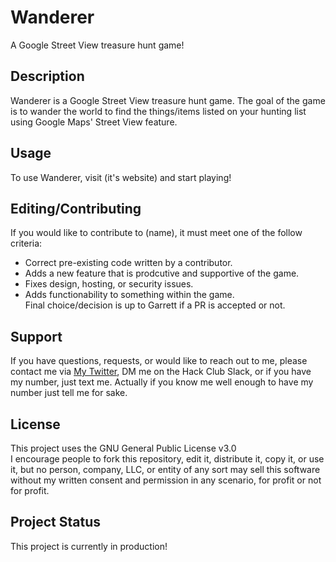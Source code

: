 # Wanderer
A Google Street View treasure hunt game!
## Description
Wanderer is a Google Street View treasure hunt game. The goal of the game is to wander the world to find the things/items listed on your hunting list using Google Maps' Street View feature. 
## Usage
To use Wanderer, visit (it's website) and start playing!
## Editing/Contributing
If you would like to contribute to (name), it must meet one of the follow criteria:
* Correct pre-existing code written by a contributor.
* Adds a new feature that is prodcutive and supportive of the game.
* Fixes design, hosting, or security issues.
* Adds functionability to something within the game.  
Final choice/decision is up to Garrett if a PR is accepted or not. 
## Support
If you have questions, requests, or would like to reach out to me, please contact me via [My Twitter](https://twitter.com/GarrettTheElf/), DM me on the Hack Club Slack, or if you have my number, just text me. Actually if you know me well enough to have my number just tell me for sake. 
## License
This project uses the GNU General Public License v3.0  
I encourage people to fork this repository, edit it, distribute it, copy it, or use it, but no person, company, LLC, or entity of any sort may sell this software without my written consent and permission in any scenario, for profit or not for profit. 
## Project Status
This project is currently in production!
